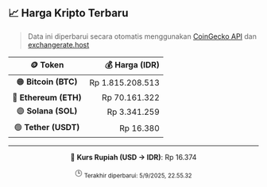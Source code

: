 

<!-- HARGA_KRIPTO -->
## 📈 Harga Kripto Terbaru

> Data ini diperbarui secara otomatis menggunakan [CoinGecko API](https://www.coingecko.com/) dan [exchangerate.host](https://exchangerate.host/)

<div align="center">

| 🪙 Token | 💰 Harga (IDR) |
|:------:|---------------:|
| 🟠 **Bitcoin (BTC)**   | Rp 1.815.208.513 |
| 🔵 **Ethereum (ETH)**  | Rp 70.161.322 |
| 🟣 **Solana (SOL)**    | Rp 3.341.259 |
| 🟢 **Tether (USDT)**   | Rp 16.380 |

---

💱 **Kurs Rupiah (USD → IDR)**: Rp 16.374

🕒 <sub>Terakhir diperbarui: 5/9/2025, 22.55.32</sub>

</div>
<!-- /HARGA_KRIPTO -->